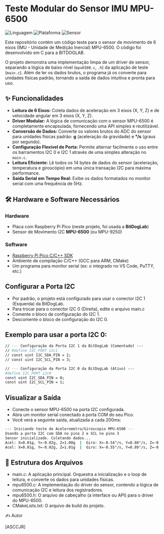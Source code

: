 # Teste Modular do Sensor IMU MPU-6500

![Linguagem](https://img.shields.io/badge/Linguagem-C-blue.svg)
![Plataforma](https://img.shields.io/badge/Plataforma-Raspberry%20Pi%20Pico-purple.svg)
![Sensor](https://img.shields.io/badge/Sensor-MPU6500-green.svg)

Este repositório contém um código teste  para o sensor de movimento de 6 eixos (IMU - Unidade de Medição Inercial) MPU-6500. O código foi desenvolvido em C para a BITDOGLAB.

O projeto demonstra uma implementação limpa de um driver de sensor, separando a lógica de baixo nível (`mpu6500.c`, `.h`) da aplicação de teste (`main.c`). Além de ler os dados brutos, o programa já os converte para unidades físicas padrão, tornando a saída de dados intuitiva e pronta para uso.

## ✨ Funcionalidades

* **Leitura de 6 Eixos:** Coleta dados de aceleração em 3 eixos (X, Y, Z) e de velocidade angular em 3 eixos (X, Y, Z).
* **Driver Modular:** A lógica de comunicação com o sensor MPU-6500 é completamente encapsulada, fornecendo uma API simples e reutilizável.
* **Conversão de Dados:** Converte os valores brutos do ADC do sensor para unidades físicas padrão: **g** (aceleração da gravidade) e **°/s** (graus por segundo).
* **Configuração Flexível de Porta:** Permite alternar facilmente o uso entre os barramentos I2C 0 e I2C 1 através de uma simples alteração no `main.c`.
* **Leitura Eficiente:** Lê todos os 14 bytes de dados do sensor (aceleração, temperatura e giroscópio) em uma única transação I2C para máxima performance.
* **Saída Serial em Tempo Real:** Exibe os dados formatados no monitor serial com uma frequência de 5Hz.

## 🛠️ Hardware e Software Necessários

### Hardware
* Placa com Raspberry Pi Pico (neste projeto, foi usada a **BitDogLab**)
* Sensor de Movimento I2C **MPU-6500** (ou MPU-9250)

### Software
* [Raspberry Pi Pico C/C++ SDK](https://github.com/raspberrypi/pico-sdk)
* Ambiente de compilação C/C++ (GCC para ARM, CMake)
* Um programa para monitor serial (ex: o integrado no VS Code, PuTTY, etc.)

## Configurar a Porta I2C
* Por padrão, o projeto está configurado para usar o conector I2C 1 (Esquerda) da BitDogLab.
* Para trocar para o conector I2C 0 (Direita), edite o arquivo main.c
* Comente o bloco de configuração do I2C 1.
* Descomente o bloco de configuração do I2C 0.

## Exemplo para usar a porta I2C 0:

```bash
// --- Configuração da Porta I2C 1 da BitDogLab (Comentado) ---
// #define I2C_PORT i2c1
// const uint I2C_SDA_PIN = 2;
// const uint I2C_SCL_PIN = 3;

// --- Configuração da Porta I2C 0 da BitDogLab (Ativo) ---
#define I2C_PORT i2c0
const uint I2C_SDA_PIN = 0;
const uint I2C_SCL_PIN = 1;
```
## Visualizar a Saída
* Conecte o sensor MPU-6500 na porta I2C configurada.
* Abra um monitor serial conectado à porta COM do seu Pico.
* Você verá a seguinte saída, atualizada a cada 200ms:
```bash
--- Iniciando teste do Acelerometro/Giroscopio MPU-6500 ---
Usando a porta I2C com SDA no pino 2 e SCL no pino 3
Sensor inicializado. Coletando dados...
Acel: X=0.01g, Y=-0.02g, Z=1.00g  |  Giro: X=-0.54°/s, Y=0.88°/s, Z=-0.15°/s
Acel: X=0.01g, Y=-0.02g, Z=1.01g  |  Giro: X=-0.55°/s, Y=0.89°/s, Z=-0.14°/s
```
## 📂 Estrutura dos Arquivos
* main.c: A aplicação principal. Orquestra a inicialização e o loop de leitura, e converte os dados para unidades físicas.
* mpu6500.c: A implementação do driver do sensor, contendo a lógica de comunicação I2C e leitura dos registradores.
* mpu6500.h: O arquivo de cabeçalho (a interface ou API) para o driver do MPU-6500.
* CMakeLists.txt: O arquivo de build do projeto.

✍️ Autor

  [ASCCJR]
